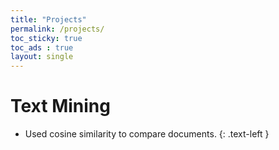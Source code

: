 ```yaml
---
title: "Projects"
permalink: /projects/
toc_sticky: true
toc_ads : true
layout: single
---
```


# Text Mining

* Used cosine similarity to compare documents.
{: .text-left }
